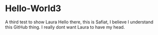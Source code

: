 # Hello-World3
A third test to show Laura
Hello there, this is Safiat, I believe I understand this GitHub thing. I really dont want Laura to have my head.
